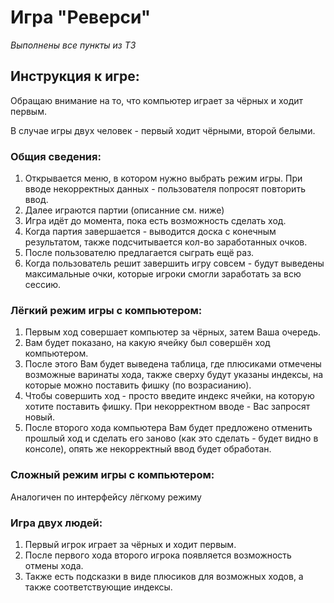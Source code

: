 # Игра "Реверси"
*Выполнены все пункты из ТЗ*

## Инструкция к игре:
Обращаю внимание на то, что компьютер играет за чёрных и ходит первым.

В случае игры двух человек - первый ходит чёрными, второй белыми.
### Общия сведения:
1) Открывается меню, в котором нужно выбрать режим игры. При вводе некорректных данных - пользователя попросят повторить ввод.
2) Далее играются партии (описанние см. ниже)
3) Игра идёт до момента, пока есть возможность сделать ход.
4) Когда партия завершается - выводится доска с конечным результатом, также подсчитывается кол-во заработанных очков.
5) После пользователю предлагается сыграть ещё раз.
6) Когда пользователь решит завершить игру совсем - будут выведены максимальные очки, которые игроки смогли заработать за всю сессию.

### Лёгкий режим игры с компьютером:
1) Первым ход совершает компьютер за чёрных, затем Ваша очередь.
2) Вам будет показано, на какую ячейку был совершён ход компьютером.
3) После этого Вам будет выведена таблица, где плюсиками отмечены возможные варинаты хода, также сверху будут указаны индексы, на которые можно поставить фишку (по возрасианию).
4) Чтобы совершить ход - просто введите индекс ячейки, на которую хотите поставить фишку. При некорректном вводе - Вас запросят новый.
4) После второго хода компьютера Вам будет предложено отменить прошлый ход и сделать его заново (как это сделать - будет видно в консоле), опять же некорректный ввод будет обработан.

### Сложный режим игры с компьютером:
Аналогичен по интерфейсу лёгкому режиму

### Игра двух людей:
1) Первый игрок играет за чёрных и ходит первым.
2) После первого хода второго игрока появляется возможность отмены хода.
3) Также есть подсказки в виде плюсиков для возможных ходов, а также соответствующие индексы.
